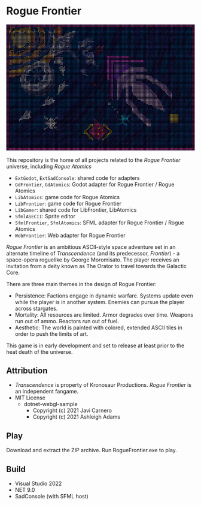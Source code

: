 # Rogue Frontier
![Cover](LibFrontier/Assets/unused/Poster.png)

This repository is the home of all projects related to the  _Rogue Frontier_ universe, including *Rogue Atomics*
- `ExtGodot`, `ExtSadConsole`: shared code for adapters
- `GdFrontier`, `GdAtomics`: Godot adapter for Rogue Frontier / Rogue Atomics
- `LibAtomics`: game code for Rogue Atomics
- `LibFrontier`: game code for Rogue Frontier
- `LibGamer`: shared code for LibFrontier, LibAtomics
- `SfmlASECII`: Sprite editor
- `SfmlFrontier`, `SfmlAtomics`: SFML adapter for Rogue Frontier / Rogue Atomics
- `WebFrontier`: Web adapter for Rogue Frontier

_Rogue Frontier_ is an ambitious ASCII-style space adventure set in an alternate timeline of *Transcendence* (and its predecessor, *Frontier*) - a space-opera roguelike by George Moromisato. The player receives an invitation from a deity known as The Orator to travel towards the Galactic Core. 

There are three main themes in the design of Rogue Frontier:
- Persistence: Factions engage in dynamic warfare. Systems update even while the player is in another system. Enemies can pursue the player across stargates.
- Mortality: All resources are limited. Armor degrades over time. Weapons run out of ammo. Reactors run out of fuel.
- Aesthetic: The world is painted with colored, extended ASCII tiles in order to push the limits of art.

This game is in early development and set to release at least prior to the heat death of the universe.


## Attribution
- _Transcendence_ is property of Kronosaur Productions. _Rogue Frontier_ is an independent fangame.
- MIT License
  - dotnet-webgl-sample
    - Copyright (c) 2021 Javi Carnero
    - Copyright (c) 2021 Ashleigh Adams
## Play
Download and extract the ZIP archive. Run RogueFrontier.exe to play.

## Build
- Visual Studio 2022
- NET 9.0
- SadConsole (with SFML host)
